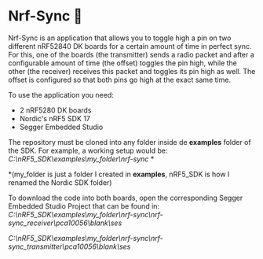 # Nrf-Sync 📡

Nrf-Sync is an application that allows you to toggle high a pin on two different nRF52840 DK boards for a certain amount of time in perfect sync. For this, one of the boards (the transmitter) sends a radio packet and after a configurable amount of time (the offset) toggles the pin high, while the other (the receiver) receives this packet and toggles its pin high as well. The offset is configured so that both pins go high at the exact same time.  

To use the application you need:
- 2 nRF5280 DK boards
- Nordic's nRF5 SDK 17
- Segger Embedded Studio

The repository must be cloned into any folder inside de **examples** folder of the SDK. For example, a working setup would be:
_C:\nRF5\_SDK\examples\my\_folder\nrf-sync_ \*

\*(my_folder is just a folder I created in **examples**, nRF5_SDK is how I renamed the Nordic SDK folder)

To download the code into both boards, open the corresponding Segger Embedded Studio Project that can be found in:
_C:\nRF5\_SDK\examples\my\_folder\nrf-sync\nrf-sync\_receiver\pca10056\blank\ses_

_C:\nRF5\_SDK\examples\my\_folder\nrf-sync\nrf-sync\_transmitter\pca10056\blank\ses_
